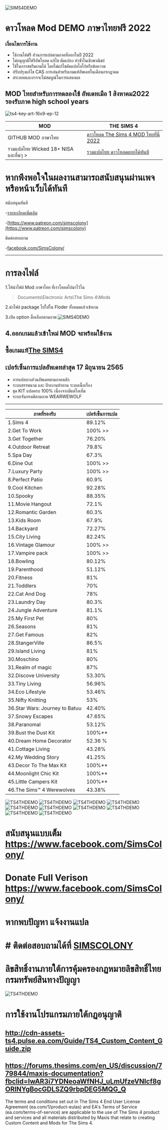 
 ![SIMS4DEMO](https://cdn.cloudflare.steamstatic.com/steam/apps/1222670/capsule_616x353.jpg)
# ดาวโหลด Mod DEMO ภาษาไทยฟรี 2022

### เงื่อนไขการใช้งาน
- ใช้งานได้ฟรี ส่วนการแปลตามภาคที่ออกในปี 2022
- ไม่อนุญาติให้รีอัพโหลด แก้ไข ดัดแปลง ทำซ้ำในเชิงพาณิชย์ 
- ใช้ในการสตรีมเกมได้ โดยไม่แก้ไขดัดแปลโลโก้หรือข้อความ 
- ปรับปรุงแก้ไข CAS การเล่นสำหรับเกมแท้อัพเดทในเดือนกรกฏาคม
- สระลอยและอาจจะไม่สมบูณ์ในการแสดงผล


## MOD ไทยสำหรับการทดลองใช้ อัพเดทเมือ 1 สิงหาคม2022 รองรับภาค high school years
![ts4-key-art-16x9-ep-12](https://user-images.githubusercontent.com/13219372/182015669-8b4269ff-9a4f-495e-94a5-c5197fefd19c.jpg)


| MOD   | THE SIMS 4 |
| ------------- | ------------- |
|GITHUB MOD ภาษาไทย   | [ดาวโหลด  The Sims 4 MOD ไทยที่นี่ 2022]() |
|รวมแปลไทย Wicked 18+  NISA และอื่นๆ > | [รวมแปลไทย ดาวโหลดแยกได้ทันที](https://simscolony.github.io)|

# หากพึงพอใจในผลงานสามารถสนับสนุนผ่านเพจหรือหน้าเว็บได้ทันที

สนับสนุนทันที 

-[รายละเอียดเพิ่มเติม](https://simscolony.github.io/Recent.html)

-[https://www.patreon.com/simscolony](https://www.patreon.com/simscolony)


ติดต่อสอบถาม

-[facebook.com/SimsColony/](https://www.facebook.com/SimsColony)


-------------------------------------------
# การลงไฟล์
1.ไห้นำไฟล์ Mod ภาษาไทย ที่เราโหลดไปมาไว้ไน 

>Documents\Electronic Arts\The Sims 4\Mods

2.นำไฟล์ package ไปใส่ใน Floder ทั้งหมดแล้วเข้าเกม

3.เปิด option ติ๊กเลือกตามภาพ
 ![SIMS4DEMO](https://github.com/simscolony/TS4THDEMO/blob/master/menu2.png?raw=true)
 
4.ออกเกมแล้วเข้าใหม่ MOD จะพร้อมใช้งาน
------------------------------------------
## ซื้อเกมแท้[The SIMS4](https://www.cdkeys.com/pc/games/the-sims-4-standard-edition-pc-cd-key-origin?mw_aref=simscolony)
## เปอร์เซ็นการแปลอัพเดทล่าสุด 17 มิถุนายน 2565

* การแปลบางส่วนอัพเดทตามภาคหลัก
* ระบบสรรพนาม และ ป้ายงานท้าทาน ระบบเนื้อเรื่อง
* ชุด KIT แปลครบ 100% เนื่องจากมีแต่ไอเท็ม
* ระบบจันทรคติตามภาค WEARWEWOLF
-------------------------------------

| ภาคที่รองรับ   | เปอร์เซ็นการแปล|
| ------------- | ------------- |
| 1.Sims 4 |  89.12% |
| 2.Get To Work | 100% >>|
| 3.Get Together|  76.20%|
| 4.Outdoor Retreat | 79.8% |
| 5.Spa Day|  67.3%|
| 6.Dine Out |  100% >>|
| 7.Luxury Party|  100% >>|
| 8.Perfect Patio|  60.9%|
| 9.Cool Kitchen | 92.28%|
| 10.Spooky|  88.35%|
| 11.Movie Hangout | 72.1%|
| 12.Romantic Garden | 60.3%|
| 13.Kids Room|  67.9%|
| 14.Backyard|  72.27% |
| 15.City Living | 82.24% | 
| 16.Vintage Glamour | 100% >>| 
| 17.Vampire pack | 100% >>| 
| 18.Bowling|  80.12%| 
| 19.Parenthood  | 51.12%|
| 20.Fitness | 81%| 
| 21.Toddlers | 70%| 
| 22.Cat And Dog | 78%| 
| 23.Laundry Day | 80.3%| 
| 24.Jungle Adventure | 81.1%| 
| 25.My First Pet | 80%| 
| 26.Seasons | 81%| 
| 27.Get Famous | 82%| 
| 28.StangerVille | 86.5%| 
| 29.Island Living |81%|
| 30.Moschino |80%|
| 31.Realm of magic| 87%|
| 32.Discove University | 53.30%| 
| 33.Tiny Living | 56.96%| 
| 34.Eco Lifestyle |  53.46%| 
| 35.Nifty Knitting|  53%| 
| 36.Star Wars: Journey to Batuu | 42.40%| 
| 37.Snowy Escapes|  47.65%| 
| 38.Paranomal|  53.12%| 
| 39.Bust the Dust Kit |  100%**| 
| 40.Dream Home Decorator|  52.36 %| 
| 41.Cottage Living  | 43.28%| 
| 42.My Wedding Story |  41.25%| 
| 43.Decor To The Max Kit | 100%**| 
| 44.Moonlight Chic Kit|  100%**| 
| 45.Little Campers Kit | 100%**| 
| 46.The Sims™ 4 Werewolves | 43.38%| 
 

![TS4THDEMO](https://i.imgur.com/Cb0ETW7.jpg)
![TS4THDEMO](https://i.imgur.com/WX3uPMf.jpg)
![TS4THDEMO](https://i.imgur.com/34GSL2S.jpg)
![TS4THDEMO](https://i.imgur.com/rppsRWD.jpg)
![TS4THDEMO](https://i.imgur.com/EumppKh.jpg)
![TS4THDEMO](https://i.imgur.com/AtVlOpM.jpg)
![TS4THDEMO](https://i.imgur.com/VlXvCl9.jpg)
![TS4THDEMO](https://i.imgur.com/1FqiZmm.jpg)
![TS4THDEMO](https://i.imgur.com/vfTgFyH.jpg)
![TS4THDEMO](https://i.imgur.com/7dFetNb.jpg)


# สนับสนุนแบบเต็ม https://www.facebook.com/SimsColony/
# Donate Full Verison https://www.facebook.com/SimsColony/


# หากพบปัญหา แจ้งงานแปล
# # ติดต่อสอบถามได้ที่ [SIMSCOLONY](https://www.facebook.com/SimsColony/)

# ลิขสิทธิ์งานภายใต้การคุ้มครองกฏหมายลิขสิทธิ์ไทย กรมทรัพย์สินทางปัญญา
![TS4THDEMO](hhttps://i.imgur.com/NRrIqrT.jpg)

# การใช้งานโปรแกรมภายใต้กฏอนุญาติ 
## http://cdn-assets-ts4.pulse.ea.com/Guide/TS4_Custom_Content_Guide.zip
## https://forums.thesims.com/en_US/discussion/779844/maxis-documentation?fbclid=IwAR3i7YDNeoaWfNHJ_uLmUfzeVNIcf8gORINYgBocGDLSZQ9rbpDEG5MQG_Q

The terms and conditions set out in The Sims 4 End User License Agreement (ea.com/1/product-eulas) and EA's Terms of Service (ea.com/terms-of-service) are applicable to the use of The Sims 4 product and services and all materials distributed by Maxis that relate to creating Custom Content and Mods for The Sims 4.
